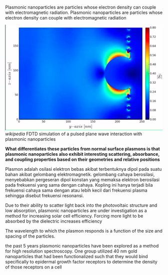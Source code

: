 Plasmonic nanoparticles are particles whose electron density can couple with electromagnetic radiation. Plasmonic nanoparticles are particles whose electron density can couple with electromagnetic radiation

![1d52ac271c5ef9ba1d1a7c6f13ba5b8e.png](../../../_resources/1d52ac271c5ef9ba1d1a7c6f13ba5b8e.png)
*wikipedia*
FDTD simulation of a pulsed plane wave interaction with plasmonic nanoparticles

**What differentiates these particles from normal surface plasmons is that plasmonic nanoparticles also exhibit interesting scattering, absorbance, and coupling properties based on their geometries and relative positions**

Plasmon adalah osilasi elektron bebas akibat terbentuknya dipol pada suatu bahan akibat gelombang elektromagnetik. gelombang cahaya berosilasi, menyebabkan pergeseran dipol konstan yang memaksa elektron berosilasi pada frekuensi yang sama dengan cahaya.  Kopling ini hanya terjadi bila frekuensi cahaya sama dengan atau lebih kecil dari frekuensi plasma sehingga disebut frekuensi resonansi.

Due to their ability to scatter light back into the photovoltaic structure and low absorption, plasmonic nanoparticles are under investigation as a method for increasing solar cell efficiency. Forcing more light to be absorbed by the dielectric increases efficiency

The wavelength to which the plasmon responds is a function of the size and spacing of the particles. 

the past 5 years plasmonic nanoparticles have been explored as a method for high resolution spectroscopy. One group utilized 40 nm gold nanoparticles that had been functionalized such that they would bind specifically to epidermal growth factor receptors to determine the density of those receptors on a cell